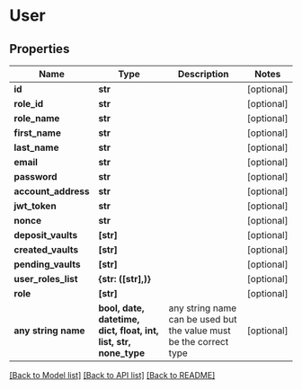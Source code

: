 # User


## Properties
Name | Type | Description | Notes
------------ | ------------- | ------------- | -------------
**id** | **str** |  | [optional] 
**role_id** | **str** |  | [optional] 
**role_name** | **str** |  | [optional] 
**first_name** | **str** |  | [optional] 
**last_name** | **str** |  | [optional] 
**email** | **str** |  | [optional] 
**password** | **str** |  | [optional] 
**account_address** | **str** |  | [optional] 
**jwt_token** | **str** |  | [optional] 
**nonce** | **str** |  | [optional] 
**deposit_vaults** | **[str]** |  | [optional] 
**created_vaults** | **[str]** |  | [optional] 
**pending_vaults** | **[str]** |  | [optional] 
**user_roles_list** | **{str: ([str],)}** |  | [optional] 
**role** | **[str]** |  | [optional] 
**any string name** | **bool, date, datetime, dict, float, int, list, str, none_type** | any string name can be used but the value must be the correct type | [optional]

[[Back to Model list]](../README.md#documentation-for-models) [[Back to API list]](../README.md#documentation-for-api-endpoints) [[Back to README]](../README.md)


